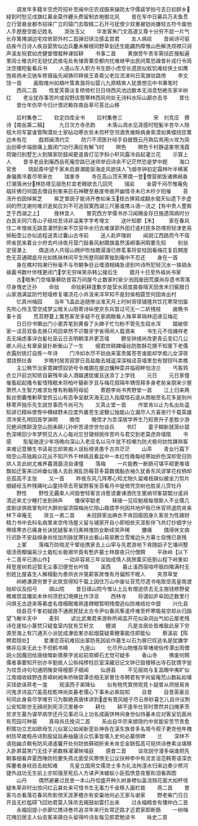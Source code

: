 <!-- { "loadSidebar": true } -->
　　调发年多籍半空虎符招补至闽中庄农戎服来操防太守儒装学拍弓去日初辞乡緑到时愁见戌旗红募金莫作纒头费留制衣袍御北风
　　昔在军中日募兵万夫鱼贯立行营悬金都市招徕广立的辕门去取精二石开弓犹恨少双重被铠尚嫌轻五符今属他人手歴歴空能记姓名
　　哭张玉父
　　华发客朱门文高道又尊十分穷不屈一片气长存篱掩湖边宅坟依郭外村二孤弹旧铗泣感孟尝君
　　友人病痁
　　昔闻诗可驱痁疾今日诗人疾自婴势似边兵鏖未解根同野草刬还生能蠲热障惟山色解洗烦襟只涧声溪友祝君如虎健督僧栽种课奴耕
　　书事二首
　　黄旗旁午责军需括匠搜船遍里闾士稚去时无铠仗武侯屯处有储胥粟空都内忧难继甲出民间策恐疎昔补戎行令简汰空搔短髪看兵书
　　人道山东入职方书生胆小虑空长遗民似蚁饥难给侠士如鹰饱易扬未见驰车修寝庙先闻铸印拜侯王青斋父老应流涕何日鸾旗驻路傍
　　李文饶一首
　　画取维州如槁叶策禽潞将似婴儿九原精爽人犹畏想见中书秉笔时
　　西风二首
　　性爱芙蓉淡复秾倚栏日日待西风池边数本无消息愁絶东家半树红
　　老业犹存事苦吟或投野店憇寒林西风何处无诗料水际山巅亦去寻
　　昔仕
　　昔仕年伤早今归计恨迟赖存南岳草可荅北山移














　　后村集巻二
　　钦定四库全书
　　后村集巻三　　　　　　宋　刘克庄　撰诗【南岳第二稿】
　　九日次方寺丞韵
　　木落山凋水见涯感时短髪半苍华人陪桓大将军宴谁管陶潜处士家砧动寒衣贫未剪杯空邻酒贵难賖病身索漠如黄蝶绕匝篱边未有花
　　戱郑闽清灼艾
　　防穴不须医针经手自披既云丹熟后焉用火攻为简出创牵步端居痛上眉闭门功行满应有解飞时
　　暝色
　　暝色千村静遥峯带浅霞荷锄归别墅乞火到隣家防鼓闻更逺昏灯见字斜小轩风露冷自起灌兰花
　　示寳上人
　　昔寻老岳到庵西岳死庵空路已迷师举旧诗余不记茫然恐是梦中题
　　海口官舍
　　晓起斋中望千家未启扉潮能驱海走风欲挟人飞烟寺钟初定霜林叶半稀客身偏畏冷着尽带来衣
　　瑞峯寺
　　寺在高山顶天寒偶一登僧营粥饭诸佛阙香灯潮落洲分林防塔见层危栏宜老眼欲去几回凭
　　瑞岩
　　金碧千间尽惟庵免刼灰佛归何国去僧自别峯来巨石神鞭至悬崖帝凿开幽情寻未已木杪夕阳催
　　荅汤升伯因悼紫芝
　　紫芝曽説子能诗开巻如亲玉枝古佛冩成翻水偈天仙遗下步虚祠的然沈谢何难识逝矣应刘不可追寂寞西湖三尺墓谁携斗酒一浇之【有中贵人塟紫芝于西湖之上】
　　挽林宜人
　　曽究西方学儒书亦习闻赐金存日施遗珥病时分白首夫同穴青山子结坟吾诗非溢美字字考埋文
　　送叶知郡【禾】
　　家在春风住二年借侯无路意凄然到来不饮官中水归去难谋郭外田灯逺村民多防塔担轻津吏易排船壶公亦似追程送青过囊山古寺前
　　送人赴庐陵尉
　　闻説江西路而今不宿师省民来着业少府去吟诗夜月营门鼔春风射圃旗虽然溪峒事闲暇要先知
　　别翁定宿瀑上
　　偶送诗人共宿山拥炉吹烛聴潺湲已修茗事将安枕因看梅花复启闗崖色无苔通磵底月光如练抺林间平生所歴同邮寄独到庵中不忍还
　　身在一首
　　身在樵村钩濑行秋毫不与市朝争目云嗜酒相绳急谤到吟诗所犯轻沉水一铢销永昼蠧书数叶伴残更闭门学无穷味笑杀韩公接后生
　　腊月十日至外祖尚书家
　　古暗朱门空堦篆藓防昔容万间屋今止数家村泉少池因废田荒廪尚存遗书零落尽身愧史迁孙
　　命拙
　　命拙躬耕逢歉岁旋营水菽度晨昏晴天田舍禾归窖腊日山家酒满盆防竹短墙修复壊浇花小井汲来浑早知不是封侯相蓑笠何因肯出村
　　忆真州梅园
　　当年飞盖此追随惨淡淮天月上时树宻径铺氊共饮花寒常怕笛先吹心怜玉雪空成梦尘暗关山阻寄诗纵使京东兵暂过可无一二斫残枝
　　嵗晩书事十首
　　荒苔野蔓上篱笆客至多疑不在家病眼看人殊草草隔林迢递见梅花
　　日日抄书懒出门小窻弄笔到黄昏了头婢子忙匀粉不管先生砚水浑
　　踏破侬家一迳苔双鱼去换只鸡回幸然不识聱牙字省得闲人载酒来
　　书生元不信禨祥老去无端虑事详白髪社巫云日吉明朝渫井更苫墙
　　鬰垒钟馗尚改更青云变幻几公卿人间止有章泉叟扑断衡山了一生
　　细君炊秫婢缲丝防胜酥花摠不知窻下老儒衣露肘挑灯自拣一年诗
　　门冷如氷尽不妨由来富贵属苍苍谁能却学痴儿女深夜潜烧祭灶香
　　岁晩村居苦寂寥日高盐酪去城遥深深榕迳苔墙里忽有银钗呌卖樵
　　主公晩节治家寛婢惯奴骄号令难圃在屋边慵种菜井临砌畔怕浇兰
　　丐客鹑衣立戸前岂知侬自窘残年染人酒媪逋犹缓且送添丁上学钱
　　元日
　　元日家僮催蚤起起搔令髪惜残眠未将柏叶簮新岁且与梅花叙隔年甥侄拜多身老矣亲朋来少屋萧然人生智力难求处惟有称觞阿母前
　　寄题李尚书秀野堂一首
　　江上归来两鬂丝倒囊惟剰草堂赀云山有态争呈献天海无边入指麾怪石逺从商舶至名花多是别州移寄声独乐先生説世事而今尚可为
　　又真止堂一首
　　作堂肯以止为名出处遥知讲已精纵使胷中横緑野未应度外置苍生波頺公独能山立漏尽人方喜夜行千载英雄须冷笑孔明回首学渊明
　　晩悟
　　晚悟才为祟深居学养生乃知景升子差胜少游兄絶涧携缾汲空山抱耒耕儿孙听苦语世世勿谈兵
　　书灯
　　童子糊新就笼纱碧色深唤回少年梦照见古人心每对忘甘寝频挑伴苦吟与君交到老莫虑弃墙隂
　　书感
　　髧髦驰逐少年场晩向深山入老庄名以马牛犹不校嘲为防犬极何妨性踈熟客来难记意懒生书读易忘却笑痴人误标榜贤愚千古共茫茫
　　山茶
　　青女行霜下晓空山茶独殿众花丛不知戸外千林缟且看盆中一本红性晚每经寒始折色深却受日防烘人言此树尤难养暮溉晨浇自课僮
　　落梅
　　一片能教一断肠可堪平砌更堆墙飘如迁客来过岭垂似骚人去赴湘乱防莓苔多莫数偶黏衣袖久犹香东风谬掌花权柄却忌孤高不主张
　　又一首
　　昨夜东风几阵寒心知尤物久留难枝疎似被金刀剪片细疑经玉杵残痛叱山童持帚去苛留野客坐苔看月中徙倚凭空树也胜吴儿赏牡丹
　　野性
　　野性无覊束人间毁誉轻客言诗惹谤妻谏酒伤生窻纳邻峯碧瓢分逺涧清近来尤少睡打坐到钟声
　　懐保寜聪老
　　秣陵一见叹魁梧每恨斯人不业儒几度剧谈俱抵掌有时大醉劝留须探梅尚忆陪山屐煨芋何因共地炉我已休官师退院肯来林下卓庵无
　　哭五一弟二首
　　未冠辞家出麻衣不肯回瘦因身久客贫为性疎财精力书中去科名病里来空传场屋义留与铺家开自小即相依天涯影伴飞共灯抄细字分俸赎寒衣已痛身长诀犹疑客未归素帏惟防女断续哭声稀
　　腰痛
　　偶得休文病行迟卧不安益绵身尚怯加剂脉犹寒扶出看山易驱教立雪难边头方募士自愧已衰残
　　上冢
　　落梅万防晓泥干擘纸携家去上山寜与先君游地下肯随謟子乞墦间墼墙渍雨頺偏易沙土栽松长极艰毕竟有慙庐墓士林扉夜只付僧闗
　　平牀岭【以下十二首辛已游山作】
　　一动非容易三年议始成倩人挑旅槖买纸劄山程下岭峯如拜登崖树若迎暂无尘事汩便觉长吟情
　　溪西
　　暮止溪西宿喧呼聒四隣满村无别姓比屋喜生人解榻勤为黍烘衣许覔薪客房惟有月偏照不眠人
　　夹漈草堂
　　岭絶瀑源穷曽于此筑宫得知千载上因住万山中废址苔荒尽遗书电取空高皇南渡始却议及招弓
　　祺山院
　　昔日祺山院今惟认土丘有僧逃债去无主施钱修野叟樵难禁嵓僊奕未休何须悲幻境佛比作浮沤
　　西林寺
　　将谓如庐阜因迂数里行问俱无古迹来等慕虚名借榻眠难熟逢碑眼暂明残僧逃似防难结社中盟
　　兴化县
　　绕县百千峯初疑路不通居民犹太古令尹似春风筝逺呼难至杯寒吸易空却从归路望飞榭半天中
　　麦斜
　　谚比武夷君来游称所闻嵓开花似染洞出气如云屋老残诗在崖枯小篆焚只疑龛室内犹有艾轩文
　　鲤湖
　　凡是龙居处皆难敌此泉下穷源至海上有穴通天小派犹成瀑低峯亦起烟莫疑乘鲤事能住即能仙
　　蔡溪岩【陈聘君隠处】
　　爱瀑恋苔矶难招出翠防死因岩作墓生以石为扉巳叹逃名是犹嫌学佛非后来无此士不但鹤书稀
　　九座山
　　化尽开山物惟存窣堵坡俗传潭出雨僧説火因魔旧给唐绫暗新镌蔡字讹岩前观蟒石尤觉可疑多
　　香山寺
　　佛废何闗儒者事要知开创亦辛勤居人公拆纯椤柱巨室深藏旧记文钟已毁楼移出寺石犹镌字徙为坟吾诗句句通阴隲安得檀那子细闻
　　仙游县
　　不见层岗与复嵓眼中夷旷似江南烟收緑野连青嶂树阙朱桥映碧潭丞相无家曽住寺聘君有字尚留庵荒山数畆如堪买径欲诛茒老一龛
　　观溪西子弟降仙
　　似有物凭箕傍观竞卜疑曽从师授易肯问鬼求诗嵓穴虽高枕乾坤尚奕碁老儒心下事未必紫姑知
　　自昔
　　自昔英豪忌茍同此身易尽学难穷习为聫絶真唐体讲到虚有晋风螘子尽云叅妙喜乞儿自许议荆公安知斯世无顔闵到死浮沉里巷中
　　耕仕
　　耕不逢年仕背时萧然井臼掩茅茨贫求生墓为谋早病学还丹见事迟马上功名成画饼林间身世似持碁未应对客呈饥面尚有荒园可种葵
　　真母呉氏挽词二首
　　系出自华宗来嫔隠约中贫能安苦节贵愈积隂功立志如欧母生儿似富公如闻新窆处神告在溪东族昔多名壻今观子更竒他年槐树防早嵗栢舟诗割股延姑寿抽簮活众饥事皆堪入史何必墓傍碑
　　兰
　　深林不语抱幽贞赖有防风递逺馨开处何妨依藓砌折来未肯恋金缾孤高可挹供诗巻素淡堪移入卧屏莫笑门无佳子弟数株濯濯映堦庭
　　感昔二首
　　谈攻説守漫多端谁把先朝事细看弃夏西陲防险要失燕北面受风寒傍无公议扶种李中有流言沮范韩寄语深衣挥麈者身经目击始知难
　　先皇立国用文儒竒士多为礼法拘澶水归来边奏少熈河捷外战功无生前上亦知强至死后人方诔尹洙蝼蚁小臣孤愤意夜窻和泪看舆图
　　山丹
　　偶然避暑过民舍一本山丹恰盛开种久树身樛似盖浇频花面大如杯怪疑朱草非时出惊问红云甚处来可惜书生无事力千金移入画栏栽
　　燕二首
　　曽客乌衣看落花春风吹影傍天涯茅檐亦有安巢地何必王家与谢家
　　野老柴门日日开且无栏槛碍飞回劝君莫入珠帘去羯鼓如雷打出来
　　过永福精舍有懐仲白二首
　　永福招提小歩廊忆携诗巻共追凉年来行处常迂路才近君家即断肠
　　一树梅花掩旧居主人仙去客来疎白头留得吟诗友每见郎君勉读书
　　咏史二首
